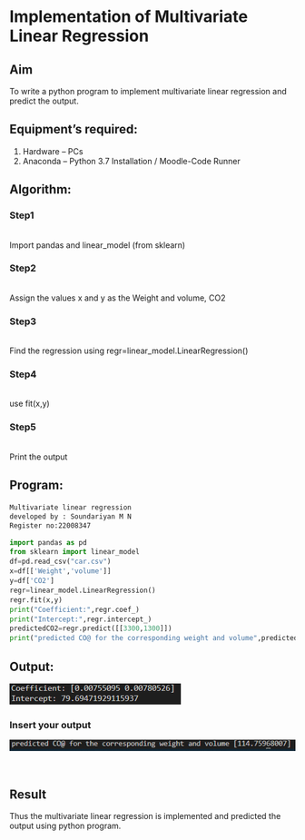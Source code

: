 # Implementation of Multivariate Linear Regression
## Aim
To write a python program to implement multivariate linear regression and predict the output.
## Equipment’s required:
1.	Hardware – PCs
2.	Anaconda – Python 3.7 Installation / Moodle-Code Runner
## Algorithm:
### Step1
<br>Import pandas and linear_model (from sklearn)

### Step2
<br>Assign the values x and y as the Weight and volume, CO2

### Step3
<br>Find the regression using regr=linear_model.LinearRegression()

### Step4
<br>use fit(x,y)

### Step5
<br>Print the output

## Program:
```
Multivariate linear regression
developed by : Soundariyan M N
Register no:22008347
```
```python
import pandas as pd
from sklearn import linear_model
df=pd.read_csv("car.csv")
x=df[['Weight','volume']]
y=df['CO2']
regr=linear_model.LinearRegression()
regr.fit(x,y)
print("Coefficient:",regr.coef_)
print("Intercept:",regr.intercept_)
predictedCO2=regr.predict([[3300,1300]])
print("predicted CO@ for the corresponding weight and volume",predictedCO2)
```
## Output:
![model](out.png)

### Insert your output
![model](put.png)

<br>

## Result
Thus the multivariate linear regression is implemented and predicted the output using python program.